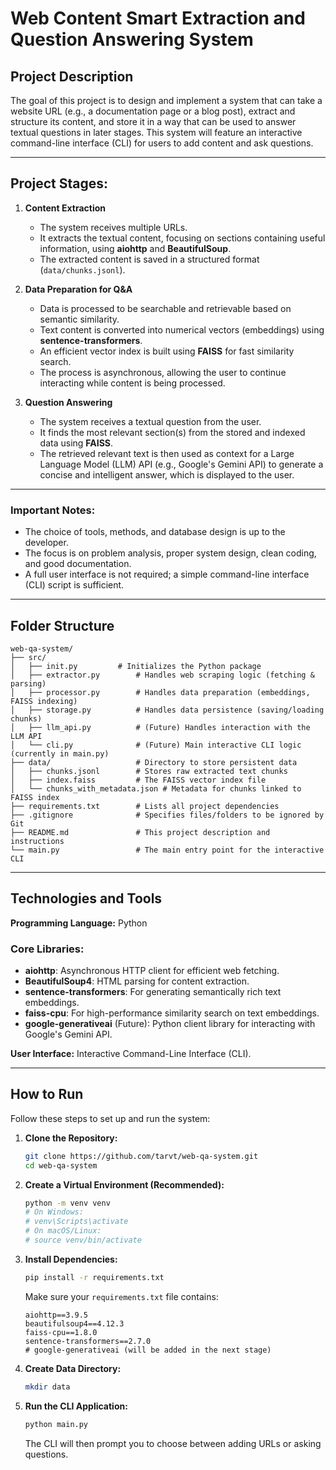 # Web Content Smart Extraction and Question Answering System

## Project Description
The goal of this project is to design and implement a system that can take a website URL (e.g., a documentation page or a blog post), extract and structure its content, and store it in a way that can be used to answer textual questions in later stages. This system will feature an interactive command-line interface (CLI) for users to add content and ask questions.

---

## Project Stages:
1.  **Content Extraction**
    - The system receives multiple URLs.
    - It extracts the textual content, focusing on sections containing useful information, using **aiohttp** and **BeautifulSoup**.
    - The extracted content is saved in a structured format (`data/chunks.jsonl`).

2.  **Data Preparation for Q&A**
    - Data is processed to be searchable and retrievable based on semantic similarity.
    - Text content is converted into numerical vectors (embeddings) using **sentence-transformers**.
    - An efficient vector index is built using **FAISS** for fast similarity search.
    - The process is asynchronous, allowing the user to continue interacting while content is being processed.

3.  **Question Answering**
    - The system receives a textual question from the user.
    - It finds the most relevant section(s) from the stored and indexed data using **FAISS**.
    - The retrieved relevant text is then used as context for a Large Language Model (LLM) API (e.g., Google's Gemini API) to generate a concise and intelligent answer, which is displayed to the user.

---

### Important Notes:
- The choice of tools, methods, and database design is up to the developer.
- The focus is on problem analysis, proper system design, clean coding, and good documentation.
- A full user interface is not required; a simple command-line interface (CLI) script is sufficient.

---

## Folder Structure
````
web-qa-system/
├── src/
│   ├── init.py         # Initializes the Python package
│   ├── extractor.py        # Handles web scraping logic (fetching & parsing)
│   ├── processor.py        # Handles data preparation (embeddings, FAISS indexing)
│   ├── storage.py          # Handles data persistence (saving/loading chunks)
│   ├── llm_api.py          # (Future) Handles interaction with the LLM API
│   └── cli.py              # (Future) Main interactive CLI logic (currently in main.py)
├── data/                   # Directory to store persistent data
│   ├── chunks.jsonl        # Stores raw extracted text chunks
│   ├── index.faiss         # The FAISS vector index file
│   └── chunks_with_metadata.json # Metadata for chunks linked to FAISS index
├── requirements.txt        # Lists all project dependencies
├── .gitignore              # Specifies files/folders to be ignored by Git
├── README.md               # This project description and instructions
└── main.py                 # The main entry point for the interactive CLI
````

---

## Technologies and Tools
**Programming Language:** Python

### Core Libraries:
- **aiohttp**: Asynchronous HTTP client for efficient web fetching.
- **BeautifulSoup4**: HTML parsing for content extraction.
- **sentence-transformers**: For generating semantically rich text embeddings.
- **faiss-cpu**: For high-performance similarity search on text embeddings.
- **google-generativeai** (Future): Python client library for interacting with Google's Gemini API.

**User Interface:** Interactive Command-Line Interface (CLI).

---

## How to Run
Follow these steps to set up and run the system:

1.  **Clone the Repository:**
    ```bash
    git clone https://github.com/tarvt/web-qa-system.git
    cd web-qa-system
    ```

2.  **Create a Virtual Environment (Recommended):**
    ```bash
    python -m venv venv
    # On Windows:
    # venv\Scripts\activate
    # On macOS/Linux:
    # source venv/bin/activate
    ```

3.  **Install Dependencies:**
    ```bash
    pip install -r requirements.txt
    ```

    Make sure your `requirements.txt` file contains:
    ```
    aiohttp==3.9.5
    beautifulsoup4==4.12.3
    faiss-cpu==1.8.0
    sentence-transformers==2.7.0
    # google-generativeai (will be added in the next stage)
    ```

4.  **Create Data Directory:**
    ```bash
    mkdir data
    ```

5.  **Run the CLI Application:**
    ```bash
    python main.py
    ```

    The CLI will then prompt you to choose between adding URLs or asking questions.